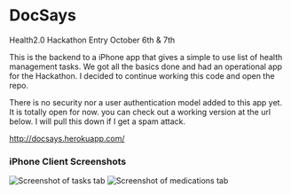 DocSays
=========

Health2.0 Hackathon Entry October 6th & 7th

This is the backend to a iPhone app that gives a simple to use list of health management tasks.  We got all the basics done and had an operational app for the Hackathon.  I decided to continue working this code and open the repo.  

There is no security nor a user authentication model added to this app yet.  It is totally open for now.
you can check out a working version at the url below.  I will pull this down if I get a spam attack.

  http://docsays.herokuapp.com/

### iPhone Client Screenshots ###
![Screenshot of tasks tab][docsays_tasks]
![Screenshot of medications tab][docsays_meds]
  
[docsays_tasks]: https://github.com/chipski/discharge/blob/master/app/assets/images/docsays_task_iphone.png 
[docsays_meds]: blob/master/app/assets/images/docsays_meds_iphone.png 